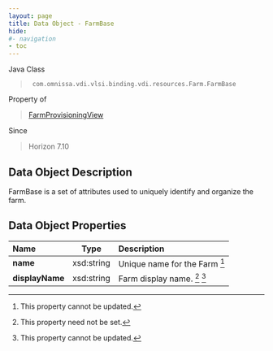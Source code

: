 ```yaml
---
layout: page
title: Data Object - FarmBase
hide:
#- navigation
- toc
---
```






Java Class
> ` com.omnissa.vdi.vlsi.binding.vdi.resources.Farm.FarmBase`

Property of
> [FarmProvisioningView](vdi.resources.Farm.FarmProvisioningView.md#field_detail)

Since
> Horizon 7.10


## Data Object Description

FarmBase is a set of attributes used to uniquely identify and organize the farm.

## Data Object Properties

 Name | Type | Description
:---|:---:|:---
**name**|  xsd:string|  Unique name for the Farm [^2]
**displayName**|  xsd:string|  Farm display name. [^1] [^2]


 


[^1]: This property need not be set.
[^2]: This property cannot be updated.